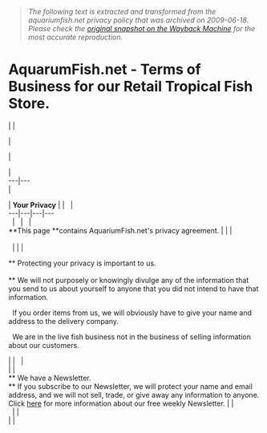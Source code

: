> *The following text is extracted and transformed from the aquariumfish.net privacy policy that was archived on 2009-06-18. Please check the [original snapshot on the Wayback Machine](https://web.archive.org/web/20090618194419id_/http%3A//www.aquariumfish.net/pages/privacy_statement.htm%23top2) for the most accurate reproduction.*

# AquarumFish.net - Terms of Business for our Retail Tropical Fish Store.

|  | 

| 

| 

[ ](http://www.aquariumfish.net/ "Tropical Fish")

|   
---|---  
| 

|  **Your Privacy** |  [ ](http://www.aquariumfish.net/) |    |   
---|---|---|---  
  |    |    |     
**This page **contains AquariumFish.net's privacy agreement. |  |  |   
    
  |  |  |   
  
** Protecting your privacy is important to us.    
    
** We will not purposely or knowingly divulge any of the information that you send to us about yourself to anyone that you did not intend to have that information. 

  If you order items from us, we will obviously have to give your name and address to the delivery company. 

  We are in the live fish business not in the business of selling information about our customers. 

|  |   |   
|  |   
** We have a Newsletter.    
** If you subscribe to our Newsletter, we will protect your name and email address, and we will not sell, trade, or give away any information to anyone. Click [here](https://web.archive.org/web/20090618194419id_/http%3A//www.aquariumfish.net/pages/newsletter.htm) for more information about our free weekly Newsletter. |  |   
  |  |   
|  |  
